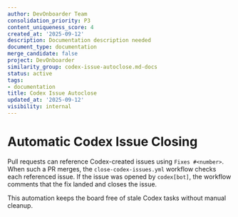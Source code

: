 ```yaml
---
author: DevOnboarder Team
consolidation_priority: P3
content_uniqueness_score: 4
created_at: '2025-09-12'
description: Documentation description needed
document_type: documentation
merge_candidate: false
project: DevOnboarder
similarity_group: codex-issue-autoclose.md-docs
status: active
tags:
- documentation
title: Codex Issue Autoclose
updated_at: '2025-09-12'
visibility: internal
---
```


# Automatic Codex Issue Closing

Pull requests can reference Codex-created issues using `Fixes #<number>`. When
such a PR merges, the `close-codex-issues.yml` workflow checks each referenced
issue. If the issue was opened by `codex[bot]`, the workflow comments that the
fix landed and closes the issue.

This automation keeps the board free of stale Codex tasks without manual cleanup.
